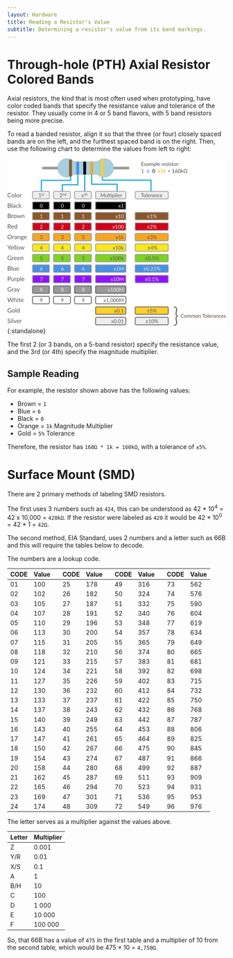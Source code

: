 ```yaml
---
layout: Hardware
title: Reading a Resistor's Value
subtitle: Determining a resistor's value from its band markings.
---
```


# Through-hole (PTH) Axial Resistor Colored Bands

Axial resistors, the kind that is most often used when prototyping, have color coded bands that specify the resistance value and tolerance of the resistor. They usually come in 4 or 5 band flavors, with 5 band resistors being more precise.

To read a banded resistor, align it so that the three (or four) closely spaced bands are on the left, and the furthest spaced band is on the right. Then, use the following chart to determine the values from left to right:

![4-band resistor color chart](/Common_Files/Reading_Axial_Resistors.svg){:standalone}

The first 2 (or 3 bands, on a 5-band resistor) specify the resistance value, and the 3rd (or 4th) specify the magnitude multiplier. 

## Sample Reading

For example, the resistor shown above has the following values:

* Brown = `1`
* Blue = `6`
* Black = `0`
* Orange = `1k` Magnitude Multiplier
* Gold = `5%` Tolerance

Therefore, the resistor has `160Ω * 1k = 160kΩ`, with a tolerance of `±5%`.


# Surface Mount (SMD)
There are 2 primary methods of labeling SMD resistors.

The first uses 3 numbers such as `424`, this can be understood as 42 * 10<sup>4</sup> = 42 x 10,000 = `420kΩ`.  If the resistor were labeled as `420` it would be 42 * 10<sup>0</sup> = 42 * 1 = `42Ω`.

The second method, EIA Standard, uses 2 numbers and a letter such as 66B and this will require the tables below to decode.

The numbers are a lookup code.

| CODE | Value | | CODE | Value | | CODE | Value | | CODE | Value |
|------|-------|-|------|-------|-|------|-------|-|------|-------|
| 01   | 100   | | 25   | 178   | | 49   | 316   | | 73   | 562   |
| 02   | 102   | | 26   | 182   | | 50   | 324   | | 74   | 576   |
| 03   | 105   | | 27   | 187   | | 51   | 332   | | 75   | 590   |
| 04   | 107   | | 28   | 191   | | 52   | 340   | | 76   | 604   |
| 05   | 110   | | 29   | 196   | | 53   | 348   | | 77   | 619   |
| 06   | 113   | | 30   | 200   | | 54   | 357   | | 78   | 634   |
| 07   | 115   | | 31   | 205   | | 55   | 365   | | 79   | 649   |
| 08   | 118   | | 32   | 210   | | 56   | 374   | | 80   | 665   |
| 09   | 121   | | 33   | 215   | | 57   | 383   | | 81   | 681   |
| 10   | 124   | | 34   | 221   | | 58   | 392   | | 82   | 698   |
| 11   | 127   | | 35   | 226   | | 59   | 402   | | 83   | 715   |
| 12   | 130   | | 36   | 232   | | 60   | 412   | | 84   | 732   |
| 13   | 133   | | 37   | 237   | | 61   | 422   | | 85   | 750   |
| 14   | 137   | | 38   | 243   | | 62   | 432   | | 86   | 768   |
| 15   | 140   | | 39   | 249   | | 63   | 442   | | 87   | 787   |
| 16   | 143   | | 40   | 255   | | 64   | 453   | | 88   | 806   |
| 17   | 147   | | 41   | 261   | | 65   | 464   | | 89   | 825   |
| 18   | 150   | | 42   | 267   | | 66   | 475   | | 90   | 845   |
| 19   | 154   | | 43   | 274   | | 67   | 487   | | 91   | 866   |
| 20   | 158   | | 44   | 280   | | 68   | 499   | | 92   | 887   |
| 21   | 162   | | 45   | 287   | | 69   | 511   | | 93   | 909   |
| 22   | 165   | | 46   | 294   | | 70   | 523   | | 94   | 931   |
| 23   | 169   | | 47   | 301   | | 71   | 536   | | 95   | 953   |
| 24   | 174   | | 48   | 309   | | 72   | 549   | | 96   | 976   |

The letter serves as a multiplier against the values above.

| Letter | Multiplier |
|--------|------------|
| Z      | 0.001      |
| Y/R    | 0.01       |
| X/S    | 0.1        |
| A      | 1          |
| B/H    | 10         |
| C      | 100        |
| D      | 1 000      |
| E      | 10 000     |
| F      | 100 000    |

So, that 66B has a value of `475` in the first table and a multiplier of 10 from the second table, which would be 475 * 10 = `4,750Ω`.
